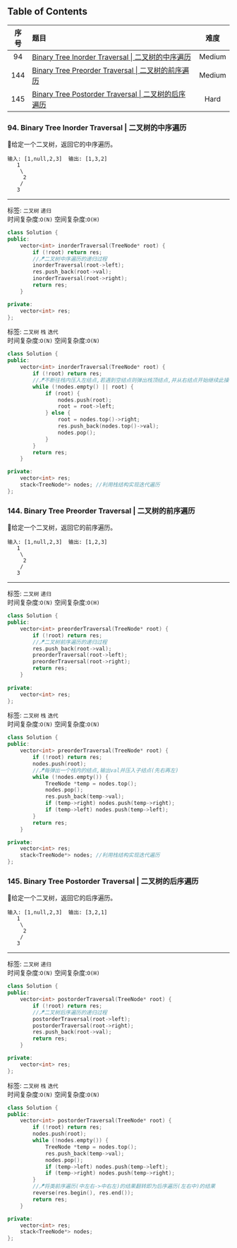 ## Table of Contents
|序号|题目|难度|
|:--:|:-|:-:|
|94|[Binary Tree Inorder Traversal \| 二叉树的中序遍历](#94-Binary-Tree-Inorder-Traversal--二叉树的中序遍历)|Medium|
|144|[Binary Tree Preorder Traversal \| 二叉树的前序遍历](#144-Binary-Tree-Preorder-Traversal--二叉树的前序遍历)|Medium|
|145|[Binary Tree Postorder Traversal \| 二叉树的后序遍历](#145-Binary-Tree-Postorder-Traversal--二叉树的后序遍历)|Hard|


### 94. Binary Tree Inorder Traversal | 二叉树的中序遍历
🥈给定一个二叉树，返回它的中序遍历。
```
输入: [1,null,2,3]  输出: [1,3,2]
   1
    \
     2
    /
   3 
```
---

标签: `二叉树` `递归`<br>
时间复杂度:`O(N)` 空间复杂度:`O(H)`
```c++
class Solution {
public:
    vector<int> inorderTraversal(TreeNode* root) {
        if (!root) return res;
        //🪁二叉树中序遍历的递归过程
        inorderTraversal(root->left);
        res.push_back(root->val);
        inorderTraversal(root->right);  
        return res;
    }

private:
    vector<int> res;
};
```

标签: `二叉树` `栈` `迭代`<br>
时间复杂度:`O(N)` 空间复杂度:`O(N)`
```c++
class Solution {
public:
    vector<int> inorderTraversal(TreeNode* root) {
        if (!root) return res;
        //🪁不断往栈内压入左结点,若遇到空结点则弹出栈顶结点,并从右结点开始继续此操作
        while (!nodes.empty() || root) {
            if (root) {
                nodes.push(root);
                root = root->left;
            } else {
                root = nodes.top()->right;
                res.push_back(nodes.top()->val);
                nodes.pop();
            }
        }
        return res;
    }

private:
    vector<int> res;
    stack<TreeNode*> nodes; //利用栈结构实现迭代遍历
};
```

### 144. Binary Tree Preorder Traversal | 二叉树的前序遍历
🥈给定一个二叉树，返回它的前序遍历。
```
输入: [1,null,2,3]  输出: [1,2,3]
   1
    \
     2
    /
   3 
```
---

标签: `二叉树` `递归`<br>
时间复杂度:`O(N)` 空间复杂度:`O(H)`
```c++
class Solution {
public:
    vector<int> preorderTraversal(TreeNode* root) {
        if (!root) return res;
        //🪁二叉树前序遍历的递归过程
        res.push_back(root->val);
        preorderTraversal(root->left);
        preorderTraversal(root->right);
        return res;
    }
    
private:
    vector<int> res;
};
```

标签: `二叉树` `栈` `迭代`<br>
时间复杂度:`O(N)` 空间复杂度:`O(N)`
```c++
class Solution {
public:
    vector<int> preorderTraversal(TreeNode* root) {
        if (!root) return res;
        nodes.push(root);
        //🪁每弹出一个栈内的结点,输出val并压入子结点(先右再左)
        while (!nodes.empty()) {
            TreeNode *temp = nodes.top();
            nodes.pop();
            res.push_back(temp->val);
            if (temp->right) nodes.push(temp->right);
            if (temp->left) nodes.push(temp->left);
        }
        return res;
    }

private:
    vector<int> res;
    stack<TreeNode*> nodes; //利用栈结构实现迭代遍历
};
```

### 145. Binary Tree Postorder Traversal | 二叉树的后序遍历
🏅️给定一个二叉树，返回它的后序遍历。
```
输入: [1,null,2,3]  输出: [3,2,1]
   1
    \
     2
    /
   3 
```
---

标签: `二叉树` `递归`<br>
时间复杂度:`O(N)` 空间复杂度:`O(H)`
```c++
class Solution {
public:
    vector<int> postorderTraversal(TreeNode* root) {
        if (!root) return res;
        //🪁二叉树后序遍历的递归过程
        postorderTraversal(root->left);
        postorderTraversal(root->right);
        res.push_back(root->val);
        return res;
    }

private:
    vector<int> res;
};
```

标签: `二叉树` `栈` `迭代`<br>
时间复杂度:`O(N)` 空间复杂度:`O(N)`
```c++
class Solution {
public:
    vector<int> postorderTraversal(TreeNode* root) {
        if (!root) return res;
        nodes.push(root);
        while (!nodes.empty()) {
            TreeNode *temp = nodes.top();
            res.push_back(temp->val);
            nodes.pop();
            if (temp->left) nodes.push(temp->left);
            if (temp->right) nodes.push(temp->right);
        }
        //🪁将类前序遍历(中左右->中右左)的结果翻转即为后序遍历(左右中)的结果
        reverse(res.begin(), res.end());
        return res;
    }

private:
    vector<int> res;
    stack<TreeNode*> nodes;
};
```
